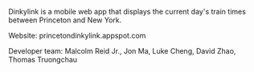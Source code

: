 Dinkylink is a mobile web app that displays the current day's train times between Princeton and New York.

Website: princetondinkylink.appspot.com

Developer team: Malcolm Reid Jr., Jon Ma, Luke Cheng, David Zhao, Thomas Truongchau
